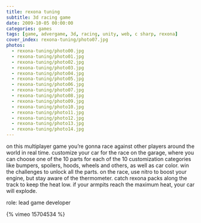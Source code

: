 ```yaml
---
title: rexona tuning
subtitle: 3d racing game
date: 2009-10-05 00:00:00
categories: games
tags: [game, advergame, 3d, racing, unity, web, c sharp, rexona]
cover_index: rexona-tuning/photo07.jpg
photos:
  - rexona-tuning/photo00.jpg
  - rexona-tuning/photo01.jpg
  - rexona-tuning/photo02.jpg
  - rexona-tuning/photo03.jpg
  - rexona-tuning/photo04.jpg
  - rexona-tuning/photo05.jpg
  - rexona-tuning/photo06.jpg
  - rexona-tuning/photo07.jpg
  - rexona-tuning/photo08.jpg
  - rexona-tuning/photo09.jpg
  - rexona-tuning/photo10.jpg
  - rexona-tuning/photo11.jpg
  - rexona-tuning/photo12.jpg
  - rexona-tuning/photo13.jpg
  - rexona-tuning/photo14.jpg
---
```

on this multiplayer game you’re gonna race against other players around the world in real time. customize your car for the race on the garage, where you can choose one of the 10 parts for each of the 10 customization categories like bumpers, spoilers, hoods, wheels and others, as well as car color. win the challenges to unlock all the parts. on the race, use nitro to boost your engine, but stay aware of the thermometer. catch rexona packs along the track to keep the heat low. if your armpits reach the maximum heat, your car will explode.

role: lead game developer

{% vimeo 15704534 %}

